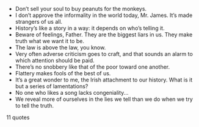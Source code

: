 - Don’t sell your soul to buy peanuts for the monkeys.
 - I don’t approve the informality in the world today, Mr. James. It’s made strangers of us all.
 - History’s like a story in a way: it depends on who’s telling it.
 - Beware of feelings, Father. They are the biggest liars in us. They make truth what we want it to be.
 - The law is above the law, you know.
 - Very often adverse criticism goes to craft, and that sounds an alarm to which attention should be paid.
 - There’s no snobbery like that of the poor toward one another.
 - Flattery makes fools of the best of us.
 - It’s a great wonder to me, the Irish attachment to our history. What is it but a series of lamentations?
 - No one who likes a song lacks congeniality...
 - We reveal more of ourselves in the lies we tell than we do when we try to tell the truth.

11 quotes